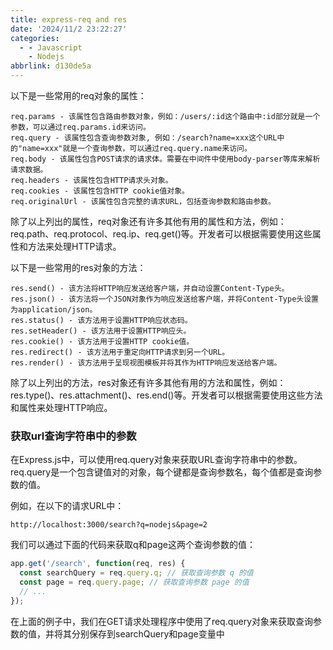```yaml
---
title: express-req and res
date: '2024/11/2 23:22:27'
categories:
  - - Javascript
    - Nodejs
abbrlink: d130de5a
---
```

以下是一些常用的req对象的属性：

```
req.params - 该属性包含路由参数对象，例如：/users/:id这个路由中:id部分就是一个参数，可以通过req.params.id来访问。
req.query - 该属性包含查询参数对象, 例如：/search?name=xxx这个URL中的"name=xxx"就是一个查询参数，可以通过req.query.name来访问。
req.body - 该属性包含POST请求的请求体。需要在中间件中使用body-parser等库来解析请求数据。
req.headers - 该属性包含HTTP请求头对象。
req.cookies - 该属性包含HTTP cookie值对象。
req.originalUrl - 该属性包含完整的请求URL，包括查询参数和路由参数。
```
除了以上列出的属性，req对象还有许多其他有用的属性和方法，例如：req.path、req.protocol、req.ip、req.get()等。开发者可以根据需要使用这些属性和方法来处理HTTP请求。

以下是一些常用的res对象的方法：
```
res.send() - 该方法将HTTP响应发送给客户端，并自动设置Content-Type头。
res.json() - 该方法将一个JSON对象作为响应发送给客户端，并将Content-Type头设置为application/json。
res.status() - 该方法用于设置HTTP响应状态码。
res.setHeader() - 该方法用于设置HTTP响应头。
res.cookie() - 该方法用于设置HTTP cookie值。
res.redirect() - 该方法用于重定向HTTP请求到另一个URL。
res.render() - 该方法用于呈现视图模板并将其作为HTTP响应发送给客户端。
```
除了以上列出的方法，res对象还有许多其他有用的方法和属性，例如：res.type()、res.attachment()、res.end()等。开发者可以根据需要使用这些方法和属性来处理HTTP响应。

### 获取url查询字符串中的参数
在Express.js中，可以使用req.query对象来获取URL查询字符串中的参数。req.query是一个包含键值对的对象，每个键都是查询参数名，每个值都是查询参数的值。

例如，在以下的请求URL中：
```
http://localhost:3000/search?q=nodejs&page=2
```

我们可以通过下面的代码来获取q和page这两个查询参数的值：
```javascript
app.get('/search', function(req, res) {
  const searchQuery = req.query.q; // 获取查询参数 q 的值
  const page = req.query.page; // 获取查询参数 page 的值
  // ...
});
```
在上面的例子中，我们在GET请求处理程序中使用了req.query对象来获取查询参数的值，并将其分别保存到searchQuery和page变量中